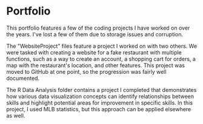 # Portfolio
This portfolio features a few of the coding projects I have worked on over the years. I've lost a few of them due to storage issues and corruption.

The "WebsiteProject" files feature a project I worked on with two others. We were tasked with creating a website for a fake restaurant with multiple functions, such as a way to create an account, a shopping cart for orders, a map with the restaurant's location, and other features. This project was moved to GitHub at one point, so the progression was fairly well documented.

The R Data Analysis folder contains a project I completed that demonstrates how various data visualization concepts can identify relationships between skills and highlight potential areas for improvement in specific skills. In this project, I used MLB statistics, but this approach can be applied elsewhere as well.

